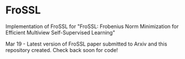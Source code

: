 # FroSSL
Implementation of FroSSL for "FroSSL: Frobenius Norm Minimization for Efficient Multiview Self-Supervised Learning"

Mar 19 - Latest version of FroSSL paper submitted to Arxiv and this repository created. Check back soon for code!